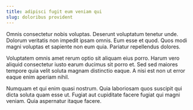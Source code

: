 ```yaml
---
title: adipisci fugit eum veniam qui
slug: doloribus provident
---
```


Omnis consectetur nobis voluptas. Deserunt voluptatum tenetur unde. Dolorum veritatis non impedit ipsam omnis. Eum esse et quod. Quos modi magni voluptas et sapiente non eum quia. Pariatur repellendus dolores.

Voluptatem omnis amet rerum optio sit aliquam eius porro. Harum vero aliquid consectetur iusto earum ducimus sit porro et. Sed sed maiores tempore quia velit soluta magnam distinctio eaque. A nisi est non ut error eaque enim aperiam nihil.

Numquam et qui enim quasi nostrum. Quia laboriosam quos suscipit qui dicta soluta quam esse ut. Fugiat aut cupiditate facere fugiat qui magni veniam. Quia aspernatur itaque facere.
